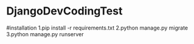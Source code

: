 # DjangoDevCodingTest

#installation
1.pip install -r requirements.txt
2.python manage.py migrate
3.python manage.py runserver
